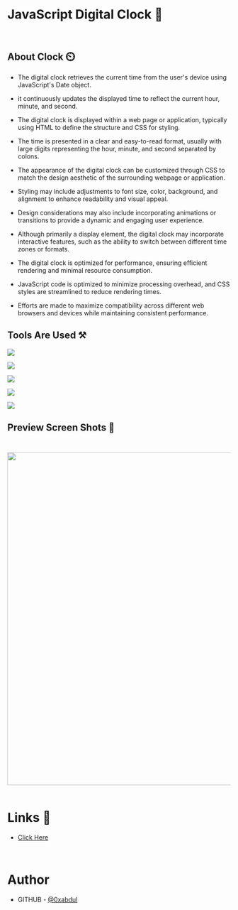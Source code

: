 # JavaScript Digital Clock 🚥<br><br>

## About Clock ⏲️<br>

- The digital clock retrieves the current time from the user's device using JavaScript's Date object.

- it continuously updates the displayed time to reflect the current hour, minute, and second.

- The digital clock is displayed within a web page or application, typically using HTML to define the structure and CSS for styling.

- The time is presented in a clear and easy-to-read format, usually with large digits representing the hour, minute, and second separated by colons.

- The appearance of the digital clock can be customized through CSS to match the design aesthetic of the surrounding webpage or application.

- Styling may include adjustments to font size, color, background, and alignment to enhance readability and visual appeal.

- Design considerations may also include incorporating animations or transitions to provide a dynamic and engaging user experience.

- Although primarily a display element, the digital clock may incorporate interactive features, such as the ability to switch between different time zones or formats.

- The digital clock is optimized for performance, ensuring efficient rendering and minimal resource consumption.

- JavaScript code is optimized to minimize processing overhead, and CSS styles are streamlined to reduce rendering times.

- Efforts are made to maximize compatibility across different web browsers and devices while maintaining consistent performance.<br>


## Tools Are Used ⚒️<br>

<img src="https://img.shields.io/badge/html5-%23E34F26.svg?style=for-the-badge&logo=html5&logoColor=white"></img>

<img src="https://img.shields.io/badge/css3-%231572B6.svg?style=for-the-badge&logo=css3&logoColor=white"></img>

<img src="https://img.shields.io/badge/google-4285F4?style=for-the-badge&logo=google&logoColor=white"></img>

<img src="https://img.shields.io/badge/Visual%20Studio%20Code-0078d7.svg?style=for-the-badge&logo=visual-studio-code&logoColor=white"></img><br>

</img><img src="https://img.shields.io/badge/javascript%20-%23323330.svg?&style=for-the-badge&logo=javascript&logoColor=%23F7DF1E"/><br>


## Preview Screen Shots 📸 <br><br>


<img src="https://github.com/0xabdul/Digital-Clock/assets/119418867/122a39a7-c112-4d54-a52c-985c83110288" height="750px"></img><br><br>


# Links 🎯<br>

<ul>
  <li><a href="https://0xabdul.github.io/Digital-Clock/">Click Here</a></li>
</ul><br>


# Author<br>
- GITHUB - [@0xabdul](https://github.com/0xabdul)<br>




